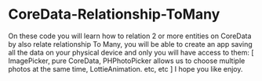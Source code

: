 # CoreData-Relationship-ToMany
On these code you will learn how to relation 2 or more entities on CoreData by also relate relationship To Many, you will be able to create an app saving all the data on your physical device and only you will have access to them: [ ImagePicker, pure CoreData, PHPhotoPicker allows us to choose multiple photos at the same time, LottieAnimation. etc, etc ] I hope you like enjoy.
